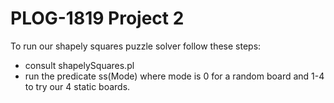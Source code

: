 # PLOG-1819 Project 2
To run our shapely squares puzzle solver follow these steps:
- consult shapelySquares.pl
- run the predicate ss(Mode) where mode is 0 for a random board and 1-4 to try our 4 static boards.
